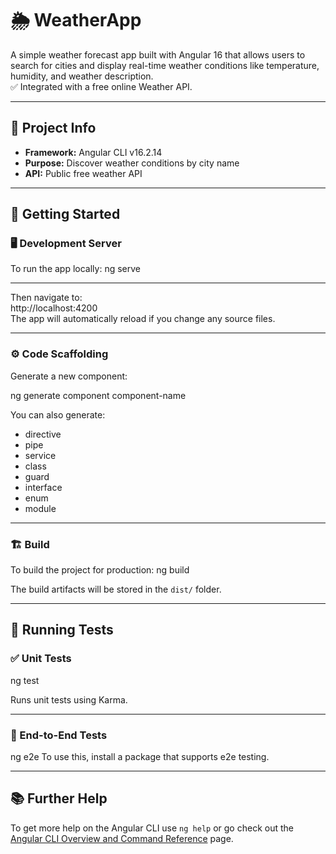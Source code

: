 # 🌦️ WeatherApp

A simple weather forecast app built with Angular 16 that allows users to search for cities and display real-time weather conditions like temperature, humidity, and weather description.  
✅ Integrated with a free online Weather API.

---

## 🧰 Project Info

- **Framework:** Angular CLI v16.2.14  
- **Purpose:** Discover weather conditions by city name  
- **API:** Public free weather API

---

## 🚀 Getting Started

### 🖥️ Development Server

To run the app locally: ng serve

-----

Then navigate to:  
http://localhost:4200  
The app will automatically reload if you change any source files.

---

### ⚙️ Code Scaffolding

Generate a new component:

ng generate component component-name

You can also generate:

- directive  
- pipe  
- service  
- class  
- guard  
- interface  
- enum  
- module  

---

### 🏗️ Build

To build the project for production: ng build

The build artifacts will be stored in the `dist/` folder.

---

## 🧪 Running Tests

### ✅ Unit Tests

ng test

Runs unit tests using Karma.

---

### 🔁 End-to-End Tests

ng e2e
To use this, install a package that supports e2e testing.

---

## 📚 Further Help

To get more help on the Angular CLI use `ng help` or go check out the [Angular CLI Overview and Command Reference](https://angular.io/cli) page.
